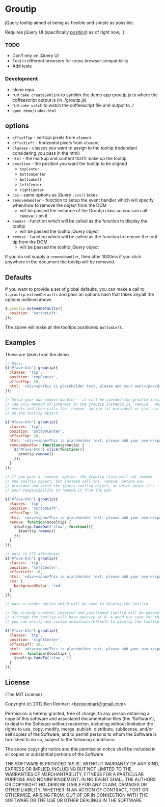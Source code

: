 # Groutip

jQuery tooltip aimed at being as flexible and simple as possible.

Requires jQuery UI (specifically [position](http://jqueryui.com/demos/position/)) as of right now, :(

### TODO

* Don't rely on jQuery UI
* Test in different browsers for cross browser compatibility
* Add tests


### Development

* clone repo
* run `cake createSymlink` to symlink the demo app groutip.js to where the coffeescript output is (in ./groutip.js)
* run `cake watch` to watch the coffeescript file and output to ./
* `open demo/index.html`


## options


* `offsetTop` - vertical pixels from `element`
* `offsetLeft` - horizontal pixels from `element`
* `classes` - classes you want to assign to the tooltip (redundant considering you pass in the html)
* `html` - the markup and content that'll make up the tooltip
* `position` - the position you want the tooltip to be aligned
  * `topCenter`
  * `bottomCenter`
  * `bottomLeft`
  * `leftCenter`
  * `rightCenter`
* `css` - same options as jQuery `.css()` takes
* `removeHandler` - function to setup the event handler which will specify when/how to remove the object from the DOM
  * will be passed the instance of the Groutip class so you can call `remove()` on it
* `render` - function which will be called as the function to display the tooltip
  * will be passed the tooltip jQuery object
* `remove` - function which will be called as the function to remove the tool tip from the DOM
  * will be passed the tooltip jQuery object


If you do not supply a `removeHandler`, then after 1000ms if you click anywhere in the document the tooltip will be removed.


## Defaults

If you want to provide a set of global defaults, you can make a call to `$.groutip.extendDefaults` and pass an options hash that takes any/all the options outlined above.

```javascript
$.groutip.extendDefaults({
  position: 'bottomLeft'
});
```

The above will make all the tooltips positioned `bottomLeft`.

## Examples

These are taken from the demo

```javascript
// Basic
$('#fave-btn').groutip({
  classes: 'tip',
  position: 'topCenter',
  offsetTop: 10,
  html: '<div><p>This is placeholder text, please add your own!</p></div>'
});
```

```javascript
// Setup your own remove handler - it will be yielded the groutip instance.
// The only method of interest on the groutip instance is `remove`, which unbinds
// events and then calls the `remove` option (if provided) or just calls jQuery.remove()
// on the tooltip object.

$('#fave-btn').groutip({
  classes: 'tip',
  position: 'bottomCenter',
  offsetTop: 10,
  html: '<div><span>This is placeholder text, please add your own!</span></div>',
  removeHandler: function(groutip) {
    $('#fave-btn').click(function(){
      groutip.remove()
    });
  }
});
```

```javascript
// If you pass a `remove` option, the Groutip class will not remove
// the tooltip object, but instead call the `remove` option you
// provided and yield the jQuery tooltip object, at which point it's
// your responsibility to remove it from the DOM

$('#fave-btn').groutip({
  classes: 'tip',
  position: 'bottomLeft',
  offsetTop: 10,
  html: '<div><span>This is placeholder text, please add your own!</span></div>',
  remove: function($tooltip) {
    $tooltip.fadeOut('slow', function(){
      $tooltip.remove()
    });
  }
});
```

```javascript
// pass in CSS attributes
$('#fave-btn').groutip({
  classes: 'tip',
  position: 'leftCenter',
  offsetLeft: 10,
  html: '<div><span>This is placeholder text, please add your own!</span></div>',
  css: {
    backgroundColor: 'red'
  }
});
```

```javascript
// pass a render option which will be used to display the tooltip

// The already created, inserted and positioned tooltip will be passed to the function,
// although the tooltip will have opacity of 0. A good use case for this is so
// you can easily use custom animations/effects to display the tooltip.

$('#fave-btn').groutip({
  classes: 'tip',
  position: 'rightCenter',
  offsetLeft: 10,
  html: '<div><span>This is placeholder text, please add your own!</span></div>',
  render: function($tooltip) {
    $tooltip.fadeTo('slow', 1)
  }
});
```

## License

(The MIT License)

Copyright (c) 2012 Ben Reinhart &lt;benjreinhart@gmail.com&gt;

Permission is hereby granted, free of charge, to any person obtaining a copy of this software and associated documentation files (the 'Software'), to deal in the Software without restriction, including without limitation the rights to use, copy, modify, merge, publish, distribute, sublicense, and/or sell copies of the Software, and to permit persons to whom the Software is furnished to do so, subject to the following conditions:

The above copyright notice and this permission notice shall be included in all copies or substantial portions of the Software.

THE SOFTWARE IS PROVIDED 'AS IS', WITHOUT WARRANTY OF ANY KIND, EXPRESS OR IMPLIED, INCLUDING BUT NOT LIMITED TO THE WARRANTIES OF MERCHANTABILITY, FITNESS FOR A PARTICULAR PURPOSE AND NONINFRINGEMENT. IN NO EVENT SHALL THE AUTHORS OR COPYRIGHT HOLDERS BE LIABLE FOR ANY CLAIM, DAMAGES OR OTHER LIABILITY, WHETHER IN AN ACTION OF CONTRACT, TORT OR OTHERWISE, ARISING FROM, OUT OF OR IN CONNECTION WITH THE SOFTWARE OR THE USE OR OTHER DEALINGS IN THE SOFTWARE.